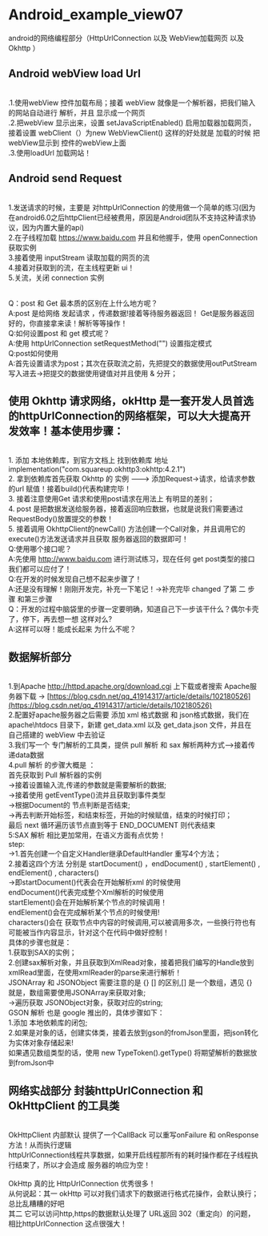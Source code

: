 # Android_example_view07
android的网络编程部分（HttpUrlConnection 以及 WebView加载网页 以及 Okhttp ）
## Android webView load Url
 <br/>.1.使用webView 控件加载布局；接着 webView 就像是一个解析器，把我们输入的网站自动进行 解析，并且 显示成一个网页
 <br/>.2.把webView 显示出来，设置 setJavaScriptEnabled() 启用加载器加载网页，接着设置 webClient（）为new WebViewClient() 这样的好处就是 加载的时候 把webView显示到 控件的webView上面
 <br/>.3.使用loadUrl 加载网站！
 
## Android send Request
  <br/>1.发送请求的时候，主要是 对httpUrlConnection 的使用做一个简单的练习(因为在android6.0之后httpClient已经被费用，原因是Android团队不支持这种请求协议，因为内置大量的api)
  <br/>2.在子线程加载 https://www.baidu.com 并且和他握手，使用 openConnection 获取实例
  <br/>3.接着使用 inputStream 读取加载的网页的流
  <br/>4.接着对获取到的流，在主线程更新 ui！
  <br/>5.关流，关闭 connection 实例
  
<br/> Q：post 和 Get 最本质的区别在上什么地方呢？
<br/> A:post 是给网络 发起请求 ，传递数据!接着等待服务器返回！ Get是服务器返回好的，你直接拿来读！解析等等操作！
<br/> Q:如何设置post 和 get 模式呢？
<br/> A:使用 httpUrlConnection setRequestMethod("") 设置指定模式 
<br/> Q:post如何使用
<br/> A:首先设置请求为post；其次在获取流之前，先把提交的数据使用outPutStream写入进去->把提交的数据使用键值对并且使用 & 分开；

## 使用 Okhttp 请求网络，okHttp 是一套开发人员首选的httpUrlConnection的网络框架，可以大大提高开发效率！基本使用步骤：
<br/> 1. 添加 本地依赖库，到官方文档上 找到依赖库 地址 implementation("com.squareup.okhttp3:okhttp:4.2.1") 
<br/> 2. 拿到依赖库首先获取 Okhttp 的 实例 ---> 添加Request->请求，给请求参数的url 赋值！接着build()代表构建完毕！
<br/> 3. 接着注意使用Get 请求和使用post请求在用法上 有明显的差别；
<br/> 4. post 是把数据发送给服务器，接着返回响应数据，也就是说我们需要通过 RequestBody()放置提交的参数！
<br/> 5. 接着调用 OkhttpClient的newCall() 方法创建一个Call对象，并且调用它的execute()方法发送请求并且获取 服务器返回的数据即可！
<br/> Q:使用哪个接口呢？
<br/> A:先使用 http://www.baidu.com 进行测试练习，现在任何 get post类型的接口我们都可以应付了！
<br/> Q:在开发的时候发现自己想不起来步骤了！
<br/> A:还是没有理解！刚刚开发完，补充一下笔记！->补充完毕 changed 了第 二 步骤 和第三步骤
<br/> Q：开发的过程中脑袋里的步骤一定要明确，知道自己下一步该干什么？偶尔卡壳了，停下，再去想一想 这样对么?
<br/> A:这样可以呀！能成长起来 为什么不呢？

## 数据解析部分
<br/> 1.到Apache  http://httpd.apache.org/download.cgi 上下载或者搜索 Apache服务器下载  -> [https://blog.csdn.net/qq_41914317/article/details/102180526](https://blog.csdn.net/qq_41914317/article/details/102180526)
<br/> 2.配置好apache服务器之后需要 添加 xml 格式数据 和 json格式数据，我们在 apache\htdocs 目录下，新建 get_data.xml 以及 get_data.json 文件，并且在 自己搭建的 webView 中去验证
<br/> 3.我们写一个 专门解析的工具类，提供 pull 解析 和 sax 解析两种方式-->接着传递data数据
<br/> 4.pull 解析 的步骤大概是 ：<br/> 首先获取到 Pull 解析器的实例<br/>->接着设置输入流,传递的参数就是需要解析的数据;<br/>->接着使用 getEventType()流并且获取到事件类型
<br/>->根据Document的 节点判断是否结束;<br/>->再去判断开始标签，和结束标签，开始的时候赋值，结束的时候打印；<br/>最后 next 循环遍历该节点直到等于 END_DOCUMENT 则代表结束
<br/> 5:SAX 解析 相比更加常用，在语义方面有点优势！ </br>step:<br/>->1.首先创建一个自定义Handler继承DefaultHandler 重写4个方法；<br/>2.接着这四个方法 分别是 startDocument() ，endDocument() , startElement() , endElement() , characters() 
<br/>->即startDocument()代表会在开始解析xml 的时候使用<br/>endDocument()代表完成整个Xml解析的时候使用<br/>startElement()会在开始解析某个节点的时候调用！<br/>endElement()会在完成解析某个节点的时候使用!<br/>characters()会在 获取节点中内容的时候调用,可以被调用多次，一些换行符也有可能被当作内容显示，针对这个在代码中做好控制！
<br/>具体的步骤也就是：<br/>1.获取到SAX的实例；<br/>2.创建sax解析对象，并且获取到XmlRead对象，接着把我们编写的Handle放到xmlRead里面，在使用xmlReader的parse来进行解析！
<br/> JSONArray 和 JSONObject 需要注意的是 {} [] 的区别,[] 是一个数组，遇见 {} 就是，数组需要使用JSONArray来获取对象;<br/>->遍历获取 JSONObject对象，获取对应的string;
<br/> GSON 解析 也是 google 推出的，具体步骤如下：<br/>1.添加 本地依赖库的闭包;<br/>2.如果是对象的话，创建实体类，接着去放到gson的fromJson里面，把json转化为实体对象存储起来!
<br/> 如果遇见数组类型的话，使用 new TypeToken().getType() 将期望解析的数据放到fromJson中

## 网络实战部分 封装httpUrlConnection  和 OkHttpClient 的工具类
<br/>OkHttpClient 内部默认 提供了一个CallBack 可以重写onFailure 和 onResponse 方法！从而执行逻辑
<br/>httpUrlConnection线程共享数据，如果开启线程那所有的耗时操作都在子线程执行结束了，所以才会造成 服务器的响应为空！   
<br/>OkHttp 真的比 HttpUrlConnection 优秀很多！
<br/>从何说起：其一 okHttp 可以对我们请求下的数据进行格式花操作，会默认换行；总比乱糟糟的好吧
<br/>其二 它可以访问http,https的数据默认处理了 URL返回 302（重定向）的问题，相比httpUrlConnection 这点很强大！

